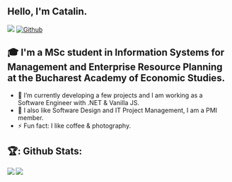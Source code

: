 ## Hello, I'm Catalin.
![](https://visitor-badge.laobi.icu/badge?page_id=CatalinCaldararu.CatalinCaldararu) [![Github](https://img.shields.io/github/followers/CatalinCaldararu?label=Followers&logo=Github)](https://github.com/CatalinCaldararu)


## 🎓 I'm a MSc student in Information Systems for Management and Enterprise Resource Planning at the Bucharest Academy of Economic Studies.

- 🔭 I’m currently developing a few projects and I am working as a Software Engineer with .NET & Vanilla JS.
- 🌱 I also like Software Design and IT Project Management, I am a PMI member.
- ⚡ Fun fact: I like coffee & photography.


<!--## 🧰 Languages and Tools:
<br /> -->

## 🏆: Github Stats:

<div>
<a href="https://github-readme-stats.vercel.app/api?username=CatalinCaldararu&theme=tokyonight">
  <img  align="left" src="https://github-readme-stats.vercel.app/api?username=CatalinCaldararu&count_private=true&show_icons=true&theme=tokyonight" />
</a>
<a href="https://github-readme-stats.vercel.app/api/top-langs/?username=CatalinCaldararu&hide=php&theme=tokyonight">
  <img align="left" src="https://github-readme-stats.vercel.app/api/top-langs/?username=CatalinCaldararu&hide=php&theme=tokyonight" />
</a>
</div>

